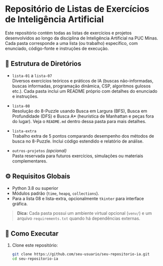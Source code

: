 # Repositório de Listas de Exercícios de Inteligência Artificial

Este repositório contém todas as listas de exercícios e projetos desenvolvidos ao longo da disciplina de Inteligência Artificial na PUC Minas. Cada pasta corresponde a uma lista (ou trabalho) específico, com enunciado, código-fonte e instruções de execução.

## 📁 Estrutura de Diretórios

- `lista-01` a `lista-07`  
  Diversos exercícios teóricos e práticos de IA (buscas não-informadas, buscas informadas, programação dinâmica, CSP, algoritmos gulosos etc.). Cada pasta inclui um README próprio com detalhes do enunciado e instruções.

- `lista-08`  
  Resolução do 8-Puzzle usando Busca em Largura (BFS), Busca em Profundidade (DFS) e Busca A* (heurística de Manhattan e peças fora do lugar). Veja o `README.md` dentro dessa pasta para mais detalhes.

- `lista-extra`  
  Trabalho extra de 5 pontos comparando desempenho dos métodos de busca no 8-Puzzle. Inclui código estendido e relatório de análise.

- `outros-projetos` *(opcional)*  
  Pasta reservada para futuros exercícios, simulações ou materiais complementares.

## ⚙️ Requisitos Globais

- Python 3.8 ou superior  
- Módulos padrão (`time`, `heapq`, `collections`).  
- Para a lista 08 e lista-extra, opcionalmente `tkinter` para interface gráfica.

> **Dica:** Cada pasta possui um ambiente virtual opcional (`venv/`) e um arquivo `requirements.txt` quando há dependências externas.

## 🚀 Como Executar

1. Clone este repositório:  
   ```bash
   git clone https://github.com/seu-usuario/seu-repositorio-ia.git
   cd seu-repositorio-ia
